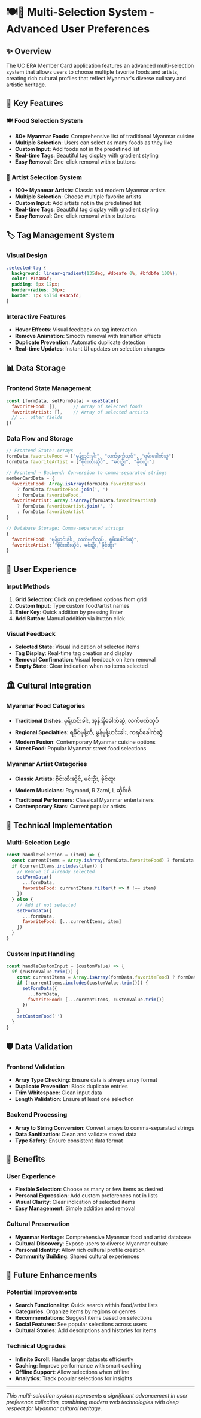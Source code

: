 # 🍽️🎵 Multi-Selection System - Advanced User Preferences

## ✨ Overview

The UC ERA Member Card application features an advanced multi-selection system that allows users to choose multiple favorite foods and artists, creating rich cultural profiles that reflect Myanmar's diverse culinary and artistic heritage.

## 🎯 Key Features

### 🍽️ Food Selection System
- **80+ Myanmar Foods**: Comprehensive list of traditional Myanmar cuisine
- **Multiple Selection**: Users can select as many foods as they like
- **Custom Input**: Add foods not in the predefined list
- **Real-time Tags**: Beautiful tag display with gradient styling
- **Easy Removal**: One-click removal with × buttons

### 🎵 Artist Selection System
- **100+ Myanmar Artists**: Classic and modern Myanmar artists
- **Multiple Selection**: Choose multiple favorite artists
- **Custom Input**: Add artists not in the predefined list
- **Real-time Tags**: Beautiful tag display with gradient styling
- **Easy Removal**: One-click removal with × buttons

## 🏷️ Tag Management System

### Visual Design
```css
.selected-tag {
  background: linear-gradient(135deg, #dbeafe 0%, #bfdbfe 100%);
  color: #1e40af;
  padding: 6px 12px;
  border-radius: 20px;
  border: 1px solid #93c5fd;
}
```

### Interactive Features
- **Hover Effects**: Visual feedback on tag interaction
- **Remove Animation**: Smooth removal with transition effects
- **Duplicate Prevention**: Automatic duplicate detection
- **Real-time Updates**: Instant UI updates on selection changes

## 📊 Data Storage

### Frontend State Management
```javascript
const [formData, setFormData] = useState({
  favoriteFood: [],      // Array of selected foods
  favoriteArtist: [],    // Array of selected artists
  // ... other fields
})
```

### Data Flow and Storage
```javascript
// Frontend State: Arrays
formData.favoriteFood = ["မုန့်ဟင်းခါး", "လက်ဖက်သုပ်", "ရှမ်းခေါက်ဆွဲ"]
formData.favoriteArtist = ["စိုင်းထီးဆိုင်", "မင်းဦး", "ခိုင်ထူး"]

// Frontend → Backend: Conversion to comma-separated strings
memberCardData = {
  favoriteFood: Array.isArray(formData.favoriteFood) 
    ? formData.favoriteFood.join(', ') 
    : formData.favoriteFood,
  favoriteArtist: Array.isArray(formData.favoriteArtist) 
    ? formData.favoriteArtist.join(', ') 
    : formData.favoriteArtist
}

// Database Storage: Comma-separated strings
{
  favoriteFood: "မုန့်ဟင်းခါး, လက်ဖက်သုပ်, ရှမ်းခေါက်ဆွဲ",
  favoriteArtist: "စိုင်းထီးဆိုင်, မင်းဦး, ခိုင်ထူး"
}
```

## 🎨 User Experience

### Input Methods
1. **Grid Selection**: Click on predefined options from grid
2. **Custom Input**: Type custom food/artist names
3. **Enter Key**: Quick addition by pressing Enter
4. **Add Button**: Manual addition via button click

### Visual Feedback
- **Selected State**: Visual indication of selected items
- **Tag Display**: Real-time tag creation and display
- **Removal Confirmation**: Visual feedback on item removal
- **Empty State**: Clear indication when no items selected

## 🏛️ Cultural Integration

### Myanmar Food Categories
- **Traditional Dishes**: မုန့်ဟင်းခါး, အုန်းနို့ခေါက်ဆွဲ, လက်ဖက်သုပ်
- **Regional Specialties**: ရခိုင်မုန့်တီ, မွန်မုန့်ဟင်းခါး, ကရင်ခေါက်ဆွဲ
- **Modern Fusion**: Contemporary Myanmar cuisine options
- **Street Food**: Popular Myanmar street food selections

### Myanmar Artist Categories
- **Classic Artists**: စိုင်းထီးဆိုင်, မင်းဦး, ခိုင်ထူး
- **Modern Musicians**: Raymond, R Zarni, L ဆိုင်းဇီ
- **Traditional Performers**: Classical Myanmar entertainers
- **Contemporary Stars**: Current popular artists

## 🔧 Technical Implementation

### Multi-Selection Logic
```javascript
const handleSelection = (item) => {
  const currentItems = Array.isArray(formData.favoriteFood) ? formData.favoriteFood : []
  if (currentItems.includes(item)) {
    // Remove if already selected
    setFormData({
      ...formData, 
      favoriteFood: currentItems.filter(f => f !== item)
    })
  } else {
    // Add if not selected
    setFormData({
      ...formData, 
      favoriteFood: [...currentItems, item]
    })
  }
}
```

### Custom Input Handling
```javascript
const handleCustomInput = (customValue) => {
  if (customValue.trim()) {
    const currentItems = Array.isArray(formData.favoriteFood) ? formData.favoriteFood : []
    if (!currentItems.includes(customValue.trim())) {
      setFormData({
        ...formData, 
        favoriteFood: [...currentItems, customValue.trim()]
      })
    }
    setCustomFood('')
  }
}
```

## 🛡️ Data Validation

### Frontend Validation
- **Array Type Checking**: Ensure data is always array format
- **Duplicate Prevention**: Block duplicate entries
- **Trim Whitespace**: Clean input data
- **Length Validation**: Ensure at least one selection

### Backend Processing
- **Array to String Conversion**: Convert arrays to comma-separated strings
- **Data Sanitization**: Clean and validate stored data
- **Type Safety**: Ensure consistent data format

## 🎯 Benefits

### User Experience
- **Flexible Selection**: Choose as many or few items as desired
- **Personal Expression**: Add custom preferences not in lists
- **Visual Clarity**: Clear indication of selected items
- **Easy Management**: Simple addition and removal

### Cultural Preservation
- **Myanmar Heritage**: Comprehensive Myanmar food and artist database
- **Cultural Discovery**: Expose users to diverse Myanmar culture
- **Personal Identity**: Allow rich cultural profile creation
- **Community Building**: Shared cultural experiences

## 🚀 Future Enhancements

### Potential Improvements
- **Search Functionality**: Quick search within food/artist lists
- **Categories**: Organize items by regions or genres
- **Recommendations**: Suggest items based on selections
- **Social Features**: See popular selections across users
- **Cultural Stories**: Add descriptions and histories for items

### Technical Upgrades
- **Infinite Scroll**: Handle larger datasets efficiently
- **Caching**: Improve performance with smart caching
- **Offline Support**: Allow selections when offline
- **Analytics**: Track popular selections for insights

---

*This multi-selection system represents a significant advancement in user preference collection, combining modern web technologies with deep respect for Myanmar cultural heritage.* 